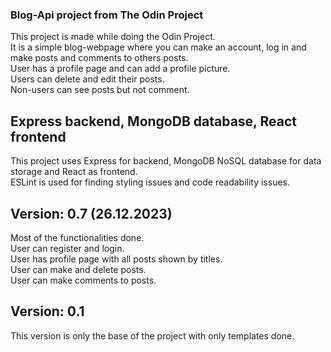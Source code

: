 ### Blog-Api project from The Odin Project
This project is made while doing the Odin Project.<br>
It is a simple blog-webpage where you can make an account, log in and make posts and comments to others posts.<br>
User has a profile page and can add a profile picture.<br>
Users can delete and edit their posts.<br>
Non-users can see posts but not comment.<br>

## Express backend, MongoDB database, React frontend
This project uses Express for backend, MongoDB NoSQL database for data storage and React as frontend.<br>
ESLint is used for finding styling issues and code readability issues.

## Version: 0.7 (26.12.2023)
Most of the functionalities done.</br>
User can register and login.</br>
User has profile page with all posts shown by titles.</br>
User can make and delete posts.</br>
User can make comments to posts.</br>

## Version: 0.1
This version is only the base of the project with only templates done.
